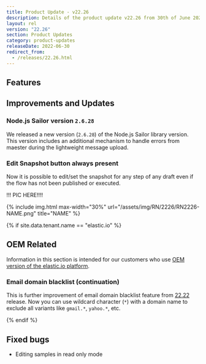 ```yaml
---
title: Product Update - v22.26
description: Details of the product update v22.26 from 30th of June 2022.
layout: rel
version: "22.26"
section: Product Updates
category: product-updates
releaseDate: 2022-06-30
redirect_from:
  - /releases/22.26.html
---
```


## Features

## Improvements and Updates

### Node.js Sailor version `2.6.28`

We released a new version (`2.6.28`) of the Node.js Sailor library version. This
version includes an additional mechanism to handle errors from maester during the
lightweight message upload.

### Edit Snapshot button always present

Now it is possible to edit/set the snapshot for any step of any draft even if the
flow has not been published or executed.

!!! PIC HERE!!!!

{% include img.html max-width="30%" url="/assets/img/RN/2226/RN2226-NAME.png" title="NAME" %}


{% if site.data.tenant.name == "elastic.io" %}

## OEM Related

Information in this section is intended for our customers who use
[OEM version of the elastic.io platform](https://www.elastic.io/saas-embedded-integration/).

### Email domain blacklist (continuation)

This is further improvement of email domain blacklist feature from [22.22](/releases/22/22#email-domain-blacklist)
release. Now you can use wildcard character (`*`) with a domain name to exclude all variants
like `gmail.*`, `yahoo.*`, etc.


{% endif %}

## Fixed bugs

*   Editing samples in read only mode
